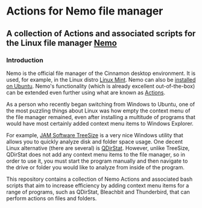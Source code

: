 # Actions for Nemo file manager
## A collection of Actions and associated scripts for the Linux file manager [Nemo](https://en.wikipedia.org/wiki/Nemo_(file_manager))
### Introduction
Nemo is the official file manager of the Cinnamon desktop environment. It is used, for example, in the Linux distro [Linux Mint](https://www.linuxmint.com/). Nemo can also be [installed on Ubuntu](https://itsfoss.com/install-nemo-file-manager-ubuntu/). Nemo's functionality (which is already excellent out-of-the-box) can be extended even further using what are known as [Actions](https://www.youtube.com/watch?v=csbMSmjGmPo).

As a person who recently began switching from Windows to Ubuntu, one of the most puzzling things about Linux was how empty the context menu of the file manager remained, even after installing a multitude of programs that would have most certainly added context menu items to Windows Explorer. 

For example, [JAM Software TreeSize](https://www.jam-software.com/treesize_free/features.shtml) is a very nice Windows utility that allows you to quickly analyze disk and folder space usage. One decent Linux alternative (there are several) is [QDirStat](https://github.com/shundhammer/qdirstat). However, unlike TreeSize, QDirStat does not add any context menu items to the file manager, so in order to use it, you must start the program manually and then navigate to the drive or folder you would like to analyze from inside of the program.

This repository contains a collection of Nemo Actions and associated bash scripts that aim to increase efficiency by adding context menu items for a range of programs, such as QDirStat, Bleachbit and Thunderbird, that can perform actions on files and folders.
